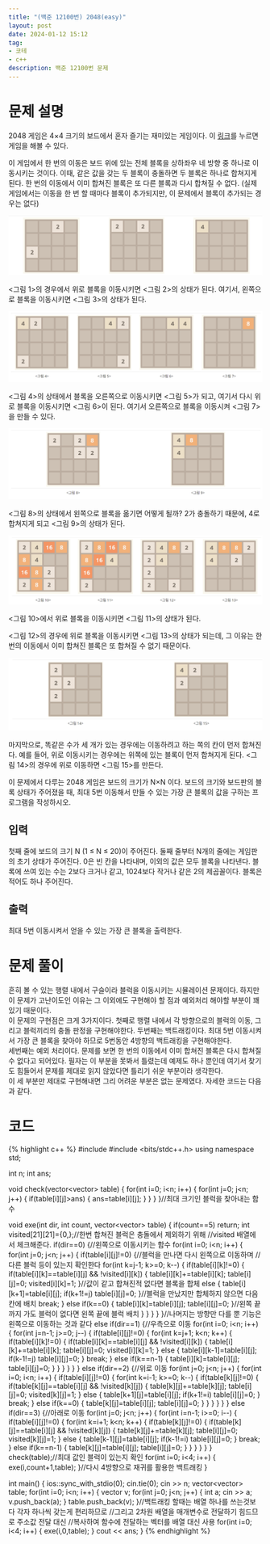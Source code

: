 ```yaml
---
title: "(백준 12100번) 2048(easy)"
layout: post
date: 2024-01-12 15:12
tag:
- 코테
- c++
description: 백준 12100번 문제
---
```


# 문제 설명  
2048 게임은 4×4 크기의 보드에서 혼자 즐기는 재미있는 게임이다. 이 [링크](https://play2048.co/)를 누르면 게임을 해볼 수 있다.

이 게임에서 한 번의 이동은 보드 위에 있는 전체 블록을 상하좌우 네 방향 중 하나로 이동시키는 것이다. 이때, 같은 값을 갖는 두 블록이 충돌하면 두 블록은 하나로 합쳐지게 된다. 한 번의 이동에서 이미 합쳐진 블록은 또 다른 블록과 다시 합쳐질 수 없다. (실제 게임에서는 이동을 한 번 할 때마다 블록이 추가되지만, 이 문제에서 블록이 추가되는 경우는 없다)

![그림 1](/assets/img/2048-1.png)

<그림 1>의 경우에서 위로 블록을 이동시키면 <그림 2>의 상태가 된다. 여기서, 왼쪽으로 블록을 이동시키면 <그림 3>의 상태가 된다.

![그림 2](/assets/img/2048-2.png)

<그림 4>의 상태에서 블록을 오른쪽으로 이동시키면 <그림 5>가 되고, 여기서 다시 위로 블록을 이동시키면 <그림 6>이 된다. 여기서 오른쪽으로 블록을 이동시켜 <그림 7>을 만들 수 있다.

![그림 3](/assets/img/2048-3.png)

<그림 8>의 상태에서 왼쪽으로 블록을 옮기면 어떻게 될까? 2가 충돌하기 때문에, 4로 합쳐지게 되고 <그림 9>의 상태가 된다.

![그림 4](/assets/img/2048-5.png)

<그림 10>에서 위로 블록을 이동시키면 <그림 11>의 상태가 된다. 

<그림 12>의 경우에 위로 블록을 이동시키면 <그림 13>의 상태가 되는데, 그 이유는 한 번의 이동에서 이미 합쳐진 블록은 또 합쳐질 수 없기 때문이다.

![그림 5](/assets/img/2048-6.png)

마지막으로, 똑같은 수가 세 개가 있는 경우에는 이동하려고 하는 쪽의 칸이 먼저 합쳐진다. 예를 들어, 위로 이동시키는 경우에는 위쪽에 있는 블록이 먼저 합쳐지게 된다. <그림 14>의 경우에 위로 이동하면 <그림 15>를 만든다.

이 문제에서 다루는 2048 게임은 보드의 크기가 N×N 이다. 보드의 크기와 보드판의 블록 상태가 주어졌을 때, 최대 5번 이동해서 만들 수 있는 가장 큰 블록의 값을 구하는 프로그램을 작성하시오.

## 입력  
첫째 줄에 보드의 크기 N (1 ≤ N ≤ 20)이 주어진다. 둘째 줄부터 N개의 줄에는 게임판의 초기 상태가 주어진다. 0은 빈 칸을 나타내며, 이외의 값은 모두 블록을 나타낸다. 블록에 쓰여 있는 수는 2보다 크거나 같고, 1024보다 작거나 같은 2의 제곱꼴이다. 블록은 적어도 하나 주어진다.  

## 출력  
최대 5번 이동시켜서 얻을 수 있는 가장 큰 블록을 출력한다.  

# 문제 풀이  
흔히 볼 수 있는 행렬 내에서 구슬이라 블럭을 이동시키는 시뮬레이션 문제이다. 하지만 이 문제가 고난이도인 이유는 그 이외에도 구현해야 할 점과 예외처리 해야할 부분이 꽤 있기 때문이다.  
이 문제의 구현점은 크게 3가지이다. 첫째로 행렬 내에서 각 방향으로의 블럭의 이동, 그리고 블럭끼리의 충돌 판정을 구현해야한다. 두번째는 백트래킹이다. 최대 5번 이동시켜서 가장 큰 블록을 찾아야 하므로 5번동안 4방향의 백트래킹을 구현해야한다.  
세번째는 예외 처리이다. 문제를 보면 한 번의 이동에서 이미 합쳐진 블록은 다시 합쳐질 수 없다고 되어있다. 필자는 이 부분을 못봐서 틀렸는데 예제도 하나 뿐인데 여기서 찾기도 힘들어서 문제를 제대로 읽지 않았다면 틀리기 쉬운 부분이라 생각한다.  
이 세 부분만 제대로 구현해내면 그리 어려운 부분은 없는 문제였다. 자세한 코드는 다음과 같다.  

# 코드
{% highlight c++ %}
#include <iostream>
#include <bits/stdc++.h>
using namespace std;

int n;
int ans;

void check(vector<vector<int>> table) {
    for(int i=0; i<n; i++) {
        for(int j=0; j<n; j++) {
            if(table[i][j]>ans) {
                ans=table[i][j];
            }
        }
    }
}//최대 크기인 블럭을 찾아내는 함수

void exe(int dir, int count, vector<vector<int>> table) {
    if(count==5) return;
    int visited[21][21]={0,};//한번 합쳐진 블럭은 충돌에서 제외하기 위해
    //visited 배열에서 체크해준다.
    if(dir==0) {//왼쪽으로 이동시키는 함수
        for(int i=0; i<n; i++) {
            for(int j=0; j<n; j++) {
                if(table[i][j]!=0) {//블럭을 만나면 다시 왼쪽으로 이동하며
                //다른 블럭 등이 있는지 확인한다
                    for(int k=j-1; k>=0; k--) {
                         if(table[i][k]!=0) {
                            if(table[i][k]==table[i][j] && !visited[i][k]) {
                                table[i][k]+=table[i][k];
                                table[i][j]=0; visited[i][k]=1;
                            }//값이 같고 합쳐진적 없다면 블록을 합체
                            else {
                                table[i][k+1]=table[i][j];
                                if(k+1!=j) table[i][j]=0;
                            }//블럭을 만났지만 합체하지 않으면 다음칸에 배치
                            break;
                        }
                        else if(k==0) {
                            table[i][k]=table[i][j];
                            table[i][j]=0;
                        }//왼쪽 끝까지 가도 블럭이 없다면 왼쪽 끝에 블럭 배치
                    }
                }
            }
        }
    }//나머지는 방향만 다를 뿐 기능은 왼쪽으로 이동하는 것과 같다
    else if(dir==1) {//우측으로 이동
        for(int i=0; i<n; i++) {
            for(int j=n-1; j>=0; j--) {
                if(table[i][j]!=0) {
                    for(int k=j+1; k<n; k++) {
                        if(table[i][k]!=0) {
                            if(table[i][k]==table[i][j] && !visited[i][k]) {
                                table[i][k]+=table[i][k];
                                table[i][j]=0; visited[i][k]=1;
                            }
                            else {
                                table[i][k-1]=table[i][j];
                                if(k-1!=j) table[i][j]=0;
                            }
                            break;
                        }
                        else if(k==n-1) {
                            table[i][k]=table[i][j];
                            table[i][j]=0;
                        }
                    }
                }
            }
        }
    }
     else if(dir==2) {//위로 이동
        for(int j=0; j<n; j++) {
            for(int i=0; i<n; i++) {
                if(table[i][j]!=0) {
                    for(int k=i-1; k>=0; k--) {
                        if(table[k][j]!=0) {
                            if(table[k][j]==table[i][j] && !visited[k][j]) {
                                table[k][j]+=table[k][j];
                                table[i][j]=0; visited[k][j]=1;
                            }
                            else {
                                table[k+1][j]=table[i][j];
                                if(k+1!=i) table[i][j]=0;
                            }
                            break;
                        }
                        else if(k==0) {
                            table[k][j]=table[i][j];
                            table[i][j]=0;
                        }
                    }
                }
            }
        }
    }
    else if(dir==3) {//아래로 이동
        for(int j=0; j<n; j++) {
            for(int i=n-1; i>=0; i--) {
                if(table[i][j]!=0) {
                    for(int k=i+1; k<n; k++) {
                        if(table[k][j]!=0) {
                            if(table[k][j]==table[i][j] && !visited[k][j]) {
                                table[k][j]+=table[k][j];
                                table[i][j]=0; visited[k][j]=1;
                            }
                            else {
                                table[k-1][j]=table[i][j];
                                if(k-1!=i) table[i][j]=0;
                            }
                            break;
                        }
                        else if(k==n-1) {
                            table[k][j]=table[i][j];
                            table[i][j]=0;
                        }
                    }
                }
            }
        }
    }
    check(table);//최대 값인 블럭이 있는지 확인
    for(int i=0; i<4; i++) {
        exe(i,count+1,table);
    }//다시 4방향으로 재귀를 활용한 백트래킹
}

int main() {
    ios::sync_with_stdio(0);
    cin.tie(0);
    cin >> n;
    vector<vector<int>> table;
    for(int i=0; i<n; i++) {
        vector<int> v;
        for(int j=0; j<n; j++) {
            int a;
            cin >> a;
            v.push_back(a);
        }
        table.push_back(v);
    }//백트래킹 할때는 배열 하나를 쓰는것보다 각자 하나씩 갖는게 편리하므로
    //그리고 2차원 배열을 매개변수로 전달하기 힘드므로 주소값 전달 대신
    //복사하여 함수에 전달하는 벡터를 배열 대신 사용
    for(int i=0; i<4; i++) {
        exe(i,0,table);
    }
    cout << ans;
}
{% endhighlight %}


